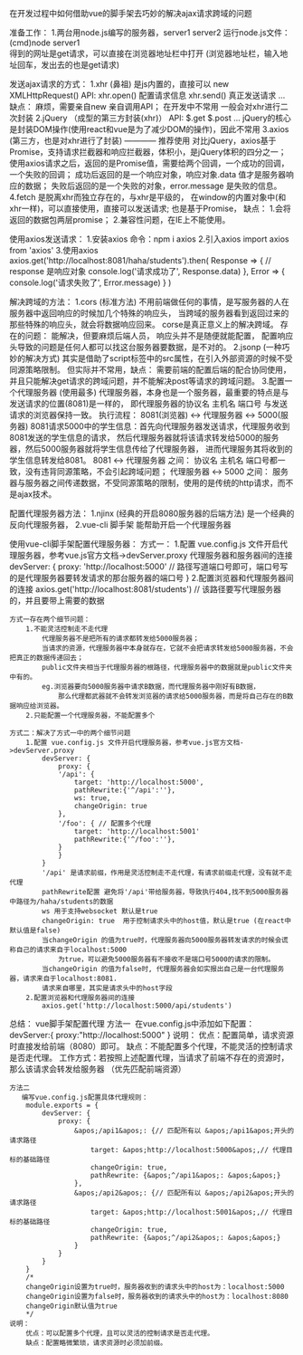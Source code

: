 在开发过程中如何借助vue的脚手架去巧妙的解决ajax请求跨域的问题

准备工作：
    1.两台用node.js编写的服务器，server1 server2
        运行node.js文件：(cmd)node server1  
        得到的网址是get请求，可以直接在浏览器地址栏中打开  (浏览器地址栏，输入地址回车，发出去的也是get请求)

发送ajax请求的方式：
    1.xhr (鼻祖)
         是js内置的，直接可以 new XMLHttpRequest()
         API: 
            xhr.open() 配置请求信息
            xhr.send() 真正发送请求
            ...
        缺点：
            麻烦，需要亲自new 亲自调用API；
            在开发中不常用
    一般会对xhr进行二次封装
    2.jQuery （成型的第三方封装(xhr)）
        API:
            $.get
            $.post
            ...
        jQuery的核心是封装DOM操作(使用react和vue是为了减少DOM的操作)，因此不常用
    3.axios  (第三方，也是对xhr进行了封装) ———— 推荐使用
        对比jQuery，axios基于Promise，支持请求拦截器和响应拦截器，体积小，是jQuery体积的四分之一；
        使用axios请求之后，返回的是Promise值，需要给两个回调，一个成功的回调，一个失败的回调；
            成功后返回的是一个响应对象，响应对象.data 值才是服务器响应的数据；
            失败后返回的是一个失败的对象，error.message 是失败的信息。
    4.fetch
        是脱离xhr而独立存在的，与xhr是平级的，
        在window的内置对象中(和xhr一样)，可以直接使用，直接可以发送请求;
        也是基于Promise，
        缺点：
            1.会将返回的数据包两层promise；
            2.兼容性问题，在IE上不能使用。

使用axios发送请求：
    1.安装axios
        命令：npm i axios
    2.引入axios
        import axios from 'axios'
    3.使用axios
        axios.get('http://localhost:8081/haha/students').then(
            Response => {  // response 是响应对象
                console.log('请求成功了', Response.data)
            },
            Error => {
                console.log('请求失败了', Error.message)
            }
        )

解决跨域的方法：
    1.cors (标准方法)
        不用前端做任何的事情，是写服务器的人在服务器中返回响应的时候加几个特殊的响应头，
        当跨域的服务器看到返回过来的那些特殊的响应头，就会将数据响应回来。
        corse是真正意义上的解决跨域。
        存在的问题：
            能解决，但要麻烦后端人员，
            响应头并不是随便就能配置，
            配置响应头导致的问题是任何人都可以找这台服务器要数据，是不对的。
    2.jsonp (一种巧妙的解决方式)
        其实是借助了script标签中的src属性，在引入外部资源的时候不受同源策略限制。
        但实际并不常用，缺点：
            需要前端的配置后端的配合协同使用，
            并且只能解决get请求的跨域问题，并不能解决post等请求的跨域问题。
    3.配置一个代理服务器 (使用最多)
        代理服务器，本身也是一个服务器，最重要的特点是与发送请求的位置(8081)是一样的，
        即代理服务器的协议名 主机名 端口号 与发送请求的浏览器保持一致。
        执行流程：
            8081(浏览器) <-> 代理服务器 <-> 5000(服务器)
            8081请求5000中的学生信息：首先向代理服务器发送请求，代理服务收到8081发送的学生信息的请求，
            然后代理服务器就将该请求转发给5000的服务器，然后5000服务器就将学生信息传给了代理服务器，
            进而代理服务其将收到的学生信息转发给8081。
            8081 <-> 代理服务器 之间：
                协议名 主机名 端口号都一致，没有违背同源策略，不会引起跨域问题；
            代理服务器 <-> 5000 之间：
                服务器与服务器之间传递数据，不受同源策略的限制，使用的是传统的http请求，而不是ajax技术。

配置代理服务器方法：
    1.njinx (经典的开启8080服务器的后端方法)
        是一个经典的反向代理服务器，
    2.vue-cli 脚手架
        能帮助开启一个代理服务器

使用vue-cli脚手架配置代理服务器：
    方式一：
        1.配置 vue.config.js 文件开启代理服务器，参考vue.js官方文档->devServer.proxy
            代理服务器和服务器间的连接
            devServer: {
                proxy: 'http://localhost:5000'  // 路径写道端口号即可，端口号写的是代理服务器要转发请求的那台服务器的端口号
            }
        2.配置浏览器和代理服务器间的连接
            axios.get('http://localhost:8081/students')  // 该路径要写代理服务器的，并且要带上需要的数据
    
    方式一存在两个细节问题：
        1.不能灵活控制走不走代理
            代理服务器不是把所有的请求都转发给5000服务器；
            当请求的资源，代理服务器中本身就存在，它就不会把请求转发给5000服务器，不会把真正的数据传递回去；
            public文件夹相当于代理服务器的根路径，代理服务器中的数据就是public文件夹中有的。
            eg.浏览器要向5000服务器中请求B数据，而代理服务器中刚好有B数据，
                那么代理都武器就不会转发浏览器的请求给5000服务器，而是将自己存在的B数据响应给浏览器。
        2.只能配置一个代理服务器，不能配置多个

    方式二：解决了方式一中的两个细节问题
        1.配置 vue.config.js 文件开启代理服务器，参考vue.js官方文档->devServer.proxy
            devServer: {
                proxy: {
                '/api': { 
                    target: 'http://localhost:5000',
                    pathRewrite:{'^/api':''},  
                    ws: true,    
                    changeOrigin: true
                },
                '/foo': { // 配置多个代理
                    target: 'http://localhost:5001'
                    pathRewrite:{'^/foo':''},
                }
                }
            }
            '/api' 是请求前缀，作用是灵活控制走不走代理，有请求前缀走代理，没有就不走代理
            pathRewrite配置 避免将'/api'带给服务器，导致执行404,找不到5000服务器中路径为/haha/students的数据
            ws 用于支持websocket 默认是true
            changeOrigin: true  用于控制请求头中的host值，默认是true (在react中默认值是false)
            当changeOrigin 的值为true时，代理服务器向5000服务器转发请求的时候会谎称自己的请求来自于localhost:5000
                为true，可以避免5000服务器有不接收不是端口号5000的请求的限制。
            当changeOrigin 的值为false时, 代理服务器会如实报出自己是一台代理服务器，请求来自于localhost:8081.
            请求来自哪里，其实是请求头中的host字段
        2.配置浏览器和代理服务器间的连接
            axios.get('http://localhost:5000/api/students')


总结：
    vue脚手架配置代理
    方法一
    ​   在vue.config.js中添加如下配置：
        devServer:{
            proxy:&quot;http://localhost:5000&quot;
        }
    说明：
        优点：配置简单，请求资源时直接发给前端（8080）即可。
        缺点：不能配置多个代理，不能灵活的控制请求是否走代理。
        工作方式：若按照上述配置代理，当请求了前端不存在的资源时，那么该请求会转发给服务器 （优先匹配前端资源）

    方法二
    ​   编写vue.config.js配置具体代理规则：
        module.exports = {
            devServer: {
                proxy: {
                    &apos;/api1&apos;: {// 匹配所有以 &apos;/api1&apos;开头的请求路径
                        target: &apos;http://localhost:5000&apos;,// 代理目标的基础路径
                        changeOrigin: true,
                        pathRewrite: {&apos;^/api1&apos;: &apos;&apos;}
                    },
                    &apos;/api2&apos;: {// 匹配所有以 &apos;/api2&apos;开头的请求路径
                        target: &apos;http://localhost:5001&apos;,// 代理目标的基础路径
                        changeOrigin: true,
                        pathRewrite: {&apos;^/api2&apos;: &apos;&apos;}
                    }
                }
            }
        }
        /*
        changeOrigin设置为true时，服务器收到的请求头中的host为：localhost:5000
        changeOrigin设置为false时，服务器收到的请求头中的host为：localhost:8080
        changeOrigin默认值为true
        */
    说明：
        优点：可以配置多个代理，且可以灵活的控制请求是否走代理。
        缺点：配置略微繁琐，请求资源时必须加前缀。